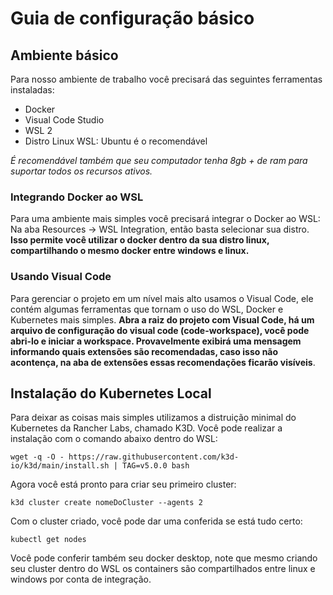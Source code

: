 # Guia de configuração básico

## Ambiente básico

Para nosso ambiente de trabalho você precisará das seguintes ferramentas instaladas:

- Docker
- Visual Code Studio
- WSL 2
- Distro Linux WSL: Ubuntu é o recomendável

*É recomendável também que seu computador tenha 8gb + de ram para suportar todos os recursos ativos.*

### Integrando Docker ao WSL

Para uma ambiente mais simples você precisará integrar o Docker ao WSL: Na aba Resources -> WSL Integration, então basta selecionar sua distro.
**Isso permite você utilizar o docker dentro da sua distro linux, compartilhando o mesmo docker entre windows e linux.**

### Usando Visual Code

Para gerenciar o projeto em um nível mais alto usamos o Visual Code, ele contém algumas ferramentas que tornam o uso do WSL, Docker e Kubernetes mais simples. **Abra a raiz do projeto com Visual Code, há um arquivo de configuração do visual code (code-workspace), você pode abri-lo e iniciar a workspace. Provavelmente exibirá uma mensagem informando quais extensões são recomendadas, caso isso não acontença, na aba de extensões essas recomendações ficarão visíveis**.

## Instalação do Kubernetes Local

Para deixar as coisas mais simples utilizamos a distruição minimal do Kubernetes da Rancher Labs, chamado K3D. Você pode realizar a instalação com o comando abaixo dentro do WSL:

~~~~console
wget -q -O - https://raw.githubusercontent.com/k3d-io/k3d/main/install.sh | TAG=v5.0.0 bash
~~~~

Agora você está pronto para criar seu primeiro cluster:

~~~console
k3d cluster create nomeDoCluster --agents 2
~~~~

Com o cluster criado, você pode dar uma conferida se está tudo certo:

~~~console
kubectl get nodes
~~~~

Você pode conferir também seu docker desktop, note que mesmo criando seu cluster dentro do WSL os containers são compartilhados entre linux e windows por conta de integração.
